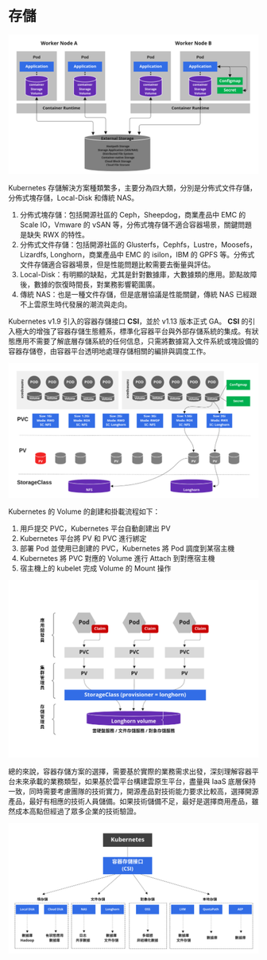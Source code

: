 # 存儲

![](./assets/volume-concept.png)

Kubernetes 存儲解決方案種類繁多，主要分為四大類，分別是分佈式文件存儲，分佈式塊存儲，Local-Disk 和傳統 NAS。

1. 分佈式塊存儲：包括開源社區的 Ceph，Sheepdog，商業產品中 EMC 的 Scale IO，Vmware 的 vSAN 等，分佈式塊存儲不適合容器場景，關鍵問題是缺失 RWX 的特性。
2. 分佈式文件存儲：包括開源社區的 Glusterfs，Cephfs，Lustre，Moosefs，Lizardfs, Longhorn，商業產品中 EMC 的 isilon，IBM 的 GPFS 等。分佈式文件存儲適合容器場景，但是性能問題比較需要去衡量與評估。
3. Local-Disk：有明顯的缺點，尤其是針對數據庫，大數據類的應用。節點故障後，數據的恢復時間長，對業務影響範圍廣。
4. 傳統 NAS：也是一種文件存儲，但是底層協議是性能關鍵，傳統 NAS 已經跟不上雲原生時代發展的潮流與走向。

Kubernetes v1.9 引入的容器存儲接口 **CSI**，並於 v1.13 版本正式 GA。 **CSI** 的引入極大的增強了容器存儲生態體系，標準化容器平台與外部存儲系統的集成。有狀態應用不需要了解底層存儲系統的任何信息，只需將數據寫入文件系統或塊設備的容器存儲卷，由容器平台透明地處理存儲相關的編排與調度工作。

![](./assets/volume-pv-pvc-storageclass.png)

Kubernetes 的 Volume 的創建和掛載流程如下：

1. 用戶提交 PVC，Kubernetes 平台自動創建出 PV
2. Kubernetes 平台將 PV 和 PVC 進行綁定
3. 部署 Pod 並使用已創建的 PVC，Kubernetes 將 Pod 調度到某宿主機
4. Kubernetes 將 PVC 對應的 Volume 進行 Attach 到對應宿主機
5. 宿主機上的 kubelet 完成 Volume 的 Mount 操作

![](./assets/volume-pv-pvc-storageclass2.png)

總的來說，容器存儲方案的選擇，需要基於實際的業務需求出發，深刻理解容器平台未來承載的業務類型，如果基於雲平台構建雲原生平台，盡量與 IaaS 底層保持一致，同時需要考慮團隊的技術實力，開源產品對技術能力要求比較高，選擇開源產品，最好有相應的技術人員儲備。如果技術儲備不足，最好是選擇商用產品，雖然成本高點但經過了眾多企業的技術驗證。

![](./assets/volume-options.png)

